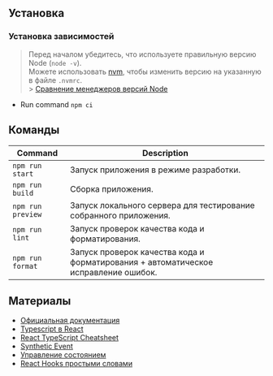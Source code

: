 ## Установка

### Установка зависимостей

> Перед началом убедитесь, что используете правильную версию Node (`node -v`).<br/>
> Можете использовать [nvm](https://github.com/nvm-sh/nvm), чтобы изменить версию на указанную в файле `.nvmrc`.<br/> > [Сравнение менеджеров версий Node](https://www.honeybadger.io/blog/node-environment-managers/)

- Run command `npm ci`

## Команды

| Command           | Description                                                                         |
| ----------------- | ----------------------------------------------------------------------------------- |
| `npm run start`   | Запуск приложения в режиме разработки.                                              |
| `npm run build`   | Сборка приложения.                                                                  |
| `npm run preview` | Запуск локального сервера для тестирование собранного приложения.                   |
| `npm run lint`    | Запуск проверок качества кода и форматирования.                                     |
| `npm run format`  | Запуск проверок качества кода и форматирования + автоматическое исправление ошибок. |

## Материалы

- [Официальная документация](https://react.dev/)
- [Typescript в React](https://blog.logrocket.com/your-reference-guide-to-using-typescript-in-react/)
- [React TypeScript Cheatsheet](https://react-typescript-cheatsheet.netlify.app/docs/advanced/types_react_api)
- [Synthetic Event](https://react.dev/reference/react-dom/components/common#react-event-object)
- [Управление состоянием](https://habr.com/ru/post/507572/)
- [React Hooks простыми словами](https://habr.com/ru/company/simbirsoft/blog/652321/)
